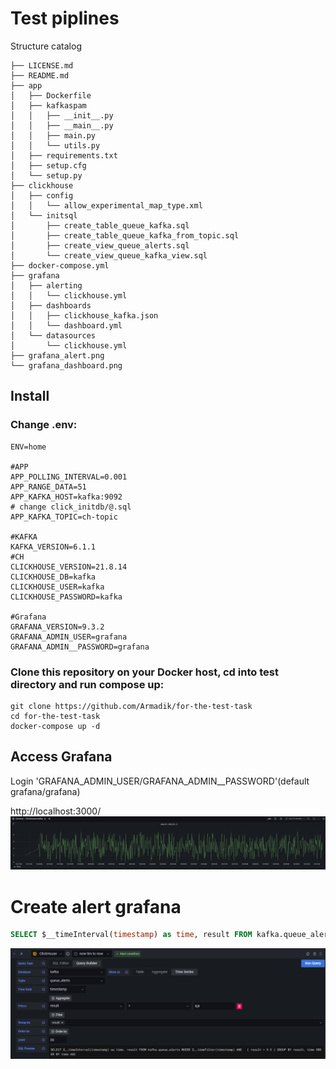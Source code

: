 Test piplines
========
Structure catalog
```
├── LICENSE.md
├── README.md
├── app
│   ├── Dockerfile
│   ├── kafkaspam
│   │   ├── __init__.py
│   │   ├── __main__.py
│   │   ├── main.py
│   │   └── utils.py
│   ├── requirements.txt
│   ├── setup.cfg
│   └── setup.py
├── clickhouse
│   ├── config
│   │   └── allow_experimental_map_type.xml
│   └── initsql
│       ├── create_table_queue_kafka.sql
│       ├── create_table_queue_kafka_from_topic.sql
│       ├── create_view_queue_alerts.sql
│       └── create_view_queue_kafka_view.sql
├── docker-compose.yml
├── grafana
│   ├── alerting
│   │   └── clickhouse.yml
│   ├── dashboards
│   │   ├── clickhouse_kafka.json
│   │   └── dashboard.yml
│   └── datasources
│       └── clickhouse.yml
├── grafana_alert.png
└── grafana_dashboard.png
```

## Install

### Change .env:
```
ENV=home

#APP
APP_POLLING_INTERVAL=0.001
APP_RANGE_DATA=51
APP_KAFKA_HOST=kafka:9092
# change click_initdb/@.sql
APP_KAFKA_TOPIC=ch-topic

#KAFKA
KAFKA_VERSION=6.1.1
#CH
CLICKHOUSE_VERSION=21.8.14
CLICKHOUSE_DB=kafka
CLICKHOUSE_USER=kafka
CLICKHOUSE_PASSWORD=kafka

#Grafana
GRAFANA_VERSION=9.3.2
GRAFANA_ADMIN_USER=grafana
GRAFANA_ADMIN__PASSWORD=grafana
```


### Clone this repository on your Docker host, cd into test directory and run compose up:

```
git clone https://github.com/Armadik/for-the-test-task
cd for-the-test-task
docker-compose up -d
```

## Access Grafana

Login 'GRAFANA_ADMIN_USER/GRAFANA_ADMIN__PASSWORD'(default grafana/grafana)

http://localhost:3000/
![img.png](grafana_dashboard.png)
# Create alert grafana


```sql
SELECT $__timeInterval(timestamp) as time, result FROM kafka.queue_alerts WHERE $__timeFilter(timestamp) AND   ( result > 9.9 ) GROUP BY result, time ORDER BY time ASC
```
![img.png](grafana_alert.png)

